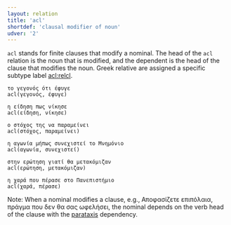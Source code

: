 ```yaml
---
layout: relation
title: 'acl'
shortdef: 'clausal modifier of noun'
udver: '2'
---
```


`acl` stands for finite clauses that modify a nominal. The head of the `acl` relation is the noun
that is modified, and the dependent is the head of the clause that modifies the noun. Greek relative
are assigned a specific subtype label [acl:relcl]().

~~~ sdparse
το γεγονός ότι έφυγε
acl(γεγονός, έφυγε)
~~~

~~~ sdparse
η είδηση πως νίκησε
acl(είδηση, νίκησε)
~~~

~~~ sdparse
ο στόχος της να παραμείνει
acl(στόχος, παραμείνει)
~~~

~~~ sdparse
η αγωνία μήπως συνεχιστεί το Μνημόνιο
acl(αγωνία, συνεχιστεί)
~~~

~~~ sdparse
στην ερώτηση γιατί θα μετακόμιζαν
acl(ερώτηση, μετακόμιζαν)
~~~

~~~ sdparse
η χαρά που πέρασε στο Πανεπιστήμιο
acl(χαρά, πέρασε)
~~~

Note: When a nominal modifies a clause, e.g., Αποφασίζετε επιπόλαια, πράγμα που δεν θα σας ωφελήσει, the nominal depends on the verb head of the clause with the [parataxis]() dependency.


<!---
TODO: advcl from nominals
TODO: What about χαρά που πέρασε στο Πανεπιστήμιο
-->

<!-- Interlanguage links updated Po 11. listopadu 2024, 20:10:12 CET -->
